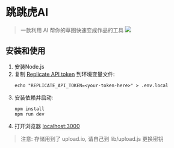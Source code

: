 # 跳跳虎AI
> 一款利用 AI 帮你的草图快速变成作品的工具
![](https://github.com/lucoo01/tiger_draw/blob/19dd3ec739f6efe4edca8a5ff11f11fdd9f927ab/c1.png)

## 安装和使用

1. 安装Node.js
1. 复制 [Replicate API token](https://replicate.com/account?utm_source=project&utm_campaign=scribblediffusion) 到环境变量文件:
   ```
   echo "REPLICATE_API_TOKEN=<your-token-here>" > .env.local
   ```
1. 安装依赖并启动:
   ```
   npm install
   npm run dev
   ```
1. 打开浏览器 [localhost:3000](http://localhost:3000) 

> 注意: 存储用到了 upload.io, 请自己到 lib/upload.js 更换密钥
